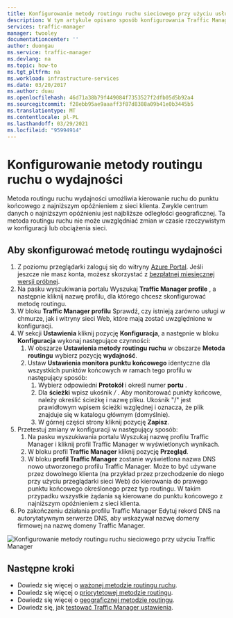 ```yaml
---
title: Konfigurowanie metody routingu ruchu sieciowego przy użyciu usługi Azure Traffic Manager | Microsoft Docs
description: W tym artykule opisano sposób konfigurowania Traffic Manager w celu kierowania ruchu do punktu końcowego z najniższym opóźnieniem
services: traffic-manager
manager: twooley
documentationcenter: ''
author: duongau
ms.service: traffic-manager
ms.devlang: na
ms.topic: how-to
ms.tgt_pltfrm: na
ms.workload: infrastructure-services
ms.date: 03/20/2017
ms.author: duau
ms.openlocfilehash: 46d71a38b79f449084f7353527f2dfb05d5b92a4
ms.sourcegitcommit: f28ebb95ae9aaaff3f87d8388a09b41e0b3445b5
ms.translationtype: MT
ms.contentlocale: pl-PL
ms.lasthandoff: 03/29/2021
ms.locfileid: "95994914"
---
```

# <a name="configure-the-performance-traffic-routing-method"></a>Konfigurowanie metody routingu ruchu o wydajności

Metoda routingu ruchu wydajności umożliwia kierowanie ruchu do punktu końcowego z najniższym opóźnieniem z sieci klienta. Zwykle centrum danych o najniższym opóźnieniu jest najbliższe odległości geograficznej. Ta metoda routingu ruchu nie może uwzględniać zmian w czasie rzeczywistym w konfiguracji lub obciążenia sieci.

##  <a name="to-configure-performance-routing-method"></a>Aby skonfigurować metodę routingu wydajności

1. Z poziomu przeglądarki zaloguj się do witryny [Azure Portal](https://portal.azure.com). Jeśli jeszcze nie masz konta, możesz skorzystać z [bezpłatnej miesięcznej wersji próbnej](https://azure.microsoft.com/free/). 
2. Na pasku wyszukiwania portalu Wyszukaj **Traffic Manager profile** , a następnie kliknij nazwę profilu, dla którego chcesz skonfigurować metodę routingu.
3. W bloku **Traffic Manager profilu** Sprawdź, czy istnieją zarówno usługi w chmurze, jak i witryny sieci Web, które mają zostać uwzględnione w konfiguracji.
4. W sekcji **Ustawienia** kliknij pozycję **Konfiguracja**, a następnie w bloku **Konfiguracja** wykonaj następujące czynności:
    1. W obszarze **Ustawienia metody routingu ruchu** w obszarze **Metoda routingu** wybierz pozycję **wydajność**.
    2. Ustaw **Ustawienia monitora punktu końcowego** identyczne dla wszystkich punktów końcowych w ramach tego profilu w następujący sposób:
        1. Wybierz odpowiedni **Protokół** i określ numer **portu** . 
        2. Dla **ścieżki** wpisz ukośnik */* . Aby monitorować punkty końcowe, należy określić ścieżkę i nazwę pliku. Ukośnik "/" jest prawidłowym wpisem ścieżki względnej i oznacza, że plik znajduje się w katalogu głównym (domyślnie).
        3. W górnej części strony kliknij pozycję **Zapisz**.
5.  Przetestuj zmiany w konfiguracji w następujący sposób:
    1.  Na pasku wyszukiwania portalu Wyszukaj nazwę profilu Traffic Manager i kliknij profil Traffic Manager w wyświetlonych wynikach.
    2.  W bloku profil **Traffic Manager** kliknij pozycję **Przegląd**.
    3.  W bloku **profil Traffic Manager** zostanie wyświetlona nazwa DNS nowo utworzonego profilu Traffic Manager. Może to być używane przez dowolnego klienta (na przykład przez przechodzenie do niego przy użyciu przeglądarki sieci Web) do kierowania do prawego punktu końcowego określonego przez typ routingu. W takim przypadku wszystkie żądania są kierowane do punktu końcowego z najniższym opóźnieniem z sieci klienta.
6. Po zakończeniu działania profilu Traffic Manager Edytuj rekord DNS na autorytatywnym serwerze DNS, aby wskazywał nazwę domeny firmowej na nazwę domeny Traffic Manager.

![Konfigurowanie metody routingu ruchu sieciowego przy użyciu Traffic Manager][1]

## <a name="next-steps"></a>Następne kroki

- Dowiedz się więcej o [ważonej metodzie routingu ruchu](traffic-manager-configure-weighted-routing-method.md).
- Dowiedz się więcej o [priorytetowej metodzie routingu](traffic-manager-configure-priority-routing-method.md).
- Dowiedz się więcej o [geograficznej metodzie routingu](traffic-manager-configure-geographic-routing-method.md).
- Dowiedz się, jak [testować Traffic Manager ustawienia](traffic-manager-testing-settings.md).

<!--Image references-->
[1]: ./media/traffic-manager-performance-routing-method/traffic-manager-performance-routing-method.png
